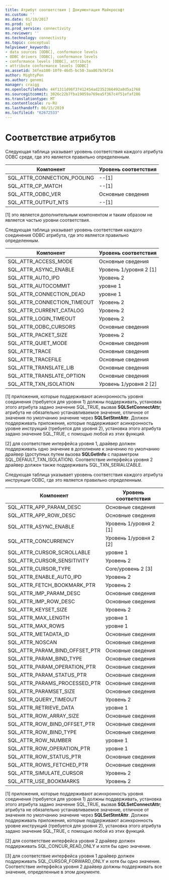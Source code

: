 ```yaml
---
title: Атрибут соответствия | Документация Майкрософт
ms.custom: ''
ms.date: 01/19/2017
ms.prod: sql
ms.prod_service: connectivity
ms.reviewer: ''
ms.technology: connectivity
ms.topic: conceptual
helpviewer_keywords:
- data sources [ODBC], conformance levels
- ODBC drivers [ODBC], conformance levels
- conformance levels [ODBC], attribute
- attribute conformance levels [ODBC]
ms.assetid: 34fea100-10f9-46d5-bc50-3aa867b70f24
author: MightyPen
ms.author: genemi
manager: craigg
ms.openlocfilehash: 44f1311d98f37412454ad2352366492a8d5a1768
ms.sourcegitcommit: 3026c22b7fba19059a769ea5f367c4f51efaf286
ms.translationtype: MT
ms.contentlocale: ru-RU
ms.lasthandoff: 06/15/2019
ms.locfileid: "62672533"
---
```

# <a name="attribute-conformance"></a>Соответствие атрибутов
Следующая таблица указывает уровень соответствия каждого атрибута ODBC среде, где это является правильно определенным.  
  
|Компонент|Уровень соответствия|  
|--------------|-----------------------|  
|SQL_ATTR_CONNECTION_POOLING|--[1]|  
|SQL_ATTR_CP_MATCH|--[1]|  
|SQL_ATTR_ODBC_VER|Основные сведения|  
|SQL_ATTR_OUTPUT_NTS|--[1]|  
  
 [1] это является дополнительным компонентом и таким образом не является частью уровни соответствия.  
  
 Следующая таблица указывает уровень соответствия каждого соединения ODBC атрибута, где это является правильно определенным.  
  
|Компонент|Уровень соответствия|  
|--------------|-----------------------|  
|SQL_ATTR_ACCESS_MODE|Основные сведения|  
|SQL_ATTR_ASYNC_ENABLE|Уровень 1/уровня 2 [1]|  
|SQL_ATTR_AUTO_IPD|Уровень 2|  
|SQL_ATTR_AUTOCOMMIT|уровне 1|  
|SQL_ATTR_CONNECTION_DEAD|уровне 1|  
|SQL_ATTR_CONNECTION_TIMEOUT|Уровень 2|  
|SQL_ATTR_CURRENT_CATALOG|Уровень 2|  
|SQL_ATTR_LOGIN_TIMEOUT|Уровень 2|  
|SQL_ATTR_ODBC_CURSORS|Основные сведения|  
|SQL_ATTR_PACKET_SIZE|Уровень 2|  
|SQL_ATTR_QUIET_MODE|Основные сведения|  
|SQL_ATTR_TRACE|Основные сведения|  
|SQL_ATTR_TRACEFILE|Основные сведения|  
|SQL_ATTR_TRANSLATE_LIB|Основные сведения|  
|SQL_ATTR_TRANSLATE_OPTION|Основные сведения|  
|SQL_ATTR_TXN_ISOLATION|Уровень 1/уровня 2 [2]|  
  
 [1] приложения, которые поддерживают асинхронность уровня соединения (требуется для уровня 1) должны поддерживать, установка этого атрибута задано значение SQL_TRUE, вызвав **SQLSetConnectAttr**; атрибута не обязательно устанавливаемое значение, отличное от значения по умолчанию значение через **SQLSetStmtAttr**. Должен поддерживать приложения, которые поддерживают асинхронность уровне инструкций (требуется для уровня 2), установка этого атрибута задано значение SQL_TRUE, с помощью любой из этих функций.  
  
 [2] для соответствие интерфейса уровня 1, драйвер должен поддерживать одно значение в дополнение к значению по умолчанию драйвер (доступных путем вызова **SQLGetInfo** с параметром SQL_DEFAULT_TXN_ISOLATION). Соответствие интерфейса уровня 2 драйвер должен также поддерживать SQL_TXN_SERIALIZABLE.  
  
 Следующая таблица указывает уровень соответствия каждого атрибута инструкции ODBC, где это является правильно определенным.  
  
|Компонент|Уровень соответствия|  
|--------------|-----------------------|  
|SQL_ATTR_APP_PARAM_DESC|Основные сведения|  
|SQL_ATTR_APP_ROW_DESC|Основные сведения|  
|SQL_ATTR_ASYNC_ENABLE|Уровень 1/уровня 2 [1]|  
|SQL_ATTR_CONCURRENCY|Уровень 1/уровня 2 [2]|  
|SQL_ATTR_CURSOR_SCROLLABLE|уровне 1|  
|SQL_ATTR_CURSOR_SENSITIVITY|Уровень 2|  
|SQL_ATTR_CURSOR_TYPE|Core/уровень 2 [3]|  
|SQL_ATTR_ENABLE_AUTO_IPD|Уровень 2|  
|SQL_ATTR_FETCH_BOOKMARK_PTR|Уровень 2|  
|SQL_ATTR_IMP_PARAM_DESC|Основные сведения|  
|SQL_ATTR_IMP_ROW_DESC|Основные сведения|  
|SQL_ATTR_KEYSET_SIZE|Уровень 2|  
|SQL_ATTR_MAX_LENGTH|уровне 1|  
|SQL_ATTR_MAX_ROWS|уровне 1|  
|SQL_ATTR_METADATA_ID|Основные сведения|  
|SQL_ATTR_NOSCAN|Основные сведения|  
|SQL_ATTR_PARAM_BIND_OFFSET_PTR|Основные сведения|  
|SQL_ATTR_PARAM_BIND_TYPE|Основные сведения|  
|SQL_ATTR_PARAM_OPERATION_PTR|Основные сведения|  
|SQL_ATTR_PARAM_STATUS_PTR|Основные сведения|  
|SQL_ATTR_PARAMS_PROCESSED_PTR|Основные сведения|  
|SQL_ATTR_PARAMSET_SIZE|Основные сведения|  
|SQL_ATTR_QUERY_TIMEOUT|Уровень 2|  
|SQL_ATTR_RETRIEVE_DATA|уровне 1|  
|SQL_ATTR_ROW_ARRAY_SIZE|Основные сведения|  
|SQL_ATTR_ROW_BIND_OFFSET_PTR|Основные сведения|  
|SQL_ATTR_ROW_BIND_TYPE|Основные сведения|  
|SQL_ATTR_ROW_NUMBER|уровне 1|  
|SQL_ATTR_ROW_OPERATION_PTR|уровне 1|  
|SQL_ATTR_ROW_STATUS_PTR|Основные сведения|  
|SQL_ATTR_ROWS_FETCHED_PTR|Основные сведения|  
|SQL_ATTR_SIMULATE_CURSOR|Уровень 2|  
|SQL_ATTR_USE_BOOKMARKS|Уровень 2|  
  
 [1] приложения, которые поддерживают асинхронность уровня соединения (требуется для уровня 1) должны поддерживать, установка этого атрибута задано значение SQL_TRUE, вызвав **SQLSetConnectAttr**; атрибута не обязательно устанавливаемое значение, отличное от значения по умолчанию значение через **SQLSetStmtAttr**. Должен поддерживать приложения, которые поддерживают асинхронность уровне инструкций (требуется для уровня 2), установка этого атрибута задано значение SQL_TRUE, с помощью любой из этих функций.  
  
 [2] для соответствие интерфейса уровня 2 драйвер должен поддерживать SQL_CONCUR_READ_ONLY и хотя бы одно значение.  
  
 [3] для соответствие интерфейса уровня 1 драйвер должен поддерживать SQL_CURSOR_FORWARD_ONLY и хотя бы одно значение. Соответствие интерфейса уровня 2 драйвер должны поддерживать все значения, определенные в этом документе.
